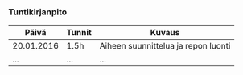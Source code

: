 ### Tuntikirjanpito
Päivä | Tunnit | Kuvaus
--------------- | ----- | ------
20.01.2016 | 1.5h | Aiheen suunnittelua ja repon luonti
... | ... | ...
